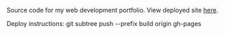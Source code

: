 Source code for my web development portfolio.
View deployed site [here](https://taratimmerman.github.io/portfolio/).

Deploy instructions:
git subtree push --prefix build origin gh-pages